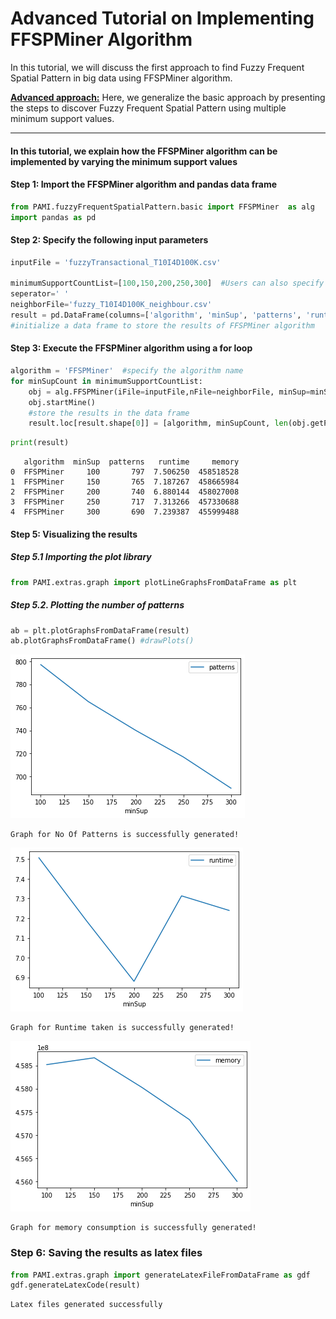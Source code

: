 # Advanced Tutorial on Implementing FFSPMiner Algorithm

In this tutorial, we will discuss the first approach to find Fuzzy Frequent Spatial Pattern in big data using FFSPMiner algorithm.

[__Advanced approach:__](#advApproach) Here, we generalize the basic approach by presenting the steps to discover Fuzzy Frequent Spatial Pattern using multiple minimum support values.

***

#### In this tutorial, we explain how the FFSPMiner algorithm  can be implemented by varying the minimum support values

#### Step 1: Import the FFSPMiner algorithm and pandas data frame


```python
from PAMI.fuzzyFrequentSpatialPattern.basic import FFSPMiner  as alg
import pandas as pd
```

#### Step 2: Specify the following input parameters


```python
inputFile = 'fuzzyTransactional_T10I4D100K.csv'

minimumSupportCountList=[100,150,200,250,300]  #Users can also specify this constraint between 0 to 1.
seperator=' '
neighborFile='fuzzy_T10I4D100K_neighbour.csv'
result = pd.DataFrame(columns=['algorithm', 'minSup', 'patterns', 'runtime', 'memory']) 
#initialize a data frame to store the results of FFSPMiner algorithm
```

#### Step 3: Execute the FFSPMiner algorithm using a for loop


```python
algorithm = 'FFSPMiner'  #specify the algorithm name
for minSupCount in minimumSupportCountList:
    obj = alg.FFSPMiner(iFile=inputFile,nFile=neighborFile, minSup=minSupCount, sep=seperator)
    obj.startMine()
    #store the results in the data frame
    result.loc[result.shape[0]] = [algorithm, minSupCount, len(obj.getPatterns()), obj.getRuntime(), obj.getMemoryRSS()]

```


```python
print(result)
```

       algorithm  minSup  patterns   runtime     memory
    0  FFSPMiner     100       797  7.506250  458518528
    1  FFSPMiner     150       765  7.187267  458665984
    2  FFSPMiner     200       740  6.880144  458027008
    3  FFSPMiner     250       717  7.313266  457330688
    4  FFSPMiner     300       690  7.239387  455999488


#### Step 5: Visualizing the results

##### Step 5.1 Importing the plot library


```python
from PAMI.extras.graph import plotLineGraphsFromDataFrame as plt
```

##### Step 5.2. Plotting the number of patterns


```python
ab = plt.plotGraphsFromDataFrame(result)
ab.plotGraphsFromDataFrame() #drawPlots()
```


    
![png](output_15_0.png)
    


    Graph for No Of Patterns is successfully generated!



    
![png](output_15_2.png)
    


    Graph for Runtime taken is successfully generated!



    
![png](output_15_4.png)
    


    Graph for memory consumption is successfully generated!


### Step 6: Saving the results as latex files


```python
from PAMI.extras.graph import generateLatexFileFromDataFrame as gdf
gdf.generateLatexCode(result)
```

    Latex files generated successfully

